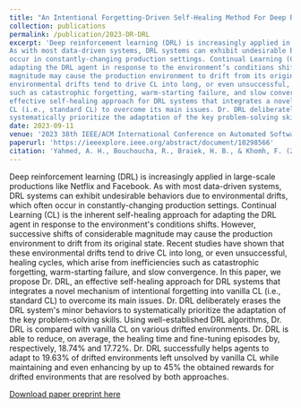 ```yaml
---
title: "An Intentional Forgetting-Driven Self-Healing Method For Deep Reinforcement Learning Systems"
collection: publications
permalink: /publication/2023-DR-DRL
excerpt: 'Deep reinforcement learning (DRL) is increasingly applied in large-scale productions like Netflix and Facebook.
As with most data-driven systems, DRL systems can exhibit undesirable behaviors due to environmental drifts, which often
occur in constantly-changing production settings. Continual Learning (CL) is the inherent self-healing approach for 
adapting the DRL agent in response to the environment’s conditions shifts. However, successive shifts of considerable 
magnitude may cause the production environment to drift from its original state. Recent studies have shown that these 
environmental drifts tend to drive CL into long, or even unsuccessful, healing cycles, which arise from inefficiencies 
such as catastrophic forgetting, warm-starting failure, and slow convergence. In this paper, we propose Dr. DRL, an 
effective self-healing approach for DRL systems that integrates a novel mechanism of intentional forgetting into vanilla 
CL (i.e., standard CL) to overcome its main issues. Dr. DRL deliberately erases the DRL system’s minor behaviors to 
systematically prioritize the adaptation of the key problem-solving skills...[(more)](/publication/2023-DR-DRL)'
date: 2023-09-11
venue: '2023 38th IEEE/ACM International Conference on Automated Software Engineering (ASE)'
paperurl: 'https://ieeexplore.ieee.org/abstract/document/10298566'
citation: 'Yahmed, A. H., Bouchoucha, R., Braiek, H. B., & Khomh, F. (2023, September). An Intentional Forgetting-Driven Self-Healing Method For Deep Reinforcement Learning Systems. In 2023 38th IEEE/ACM International Conference on Automated Software Engineering (ASE) (pp. 1314-1325). IEEE.'
---
```

Deep reinforcement learning (DRL) is increasingly applied in large-scale productions like Netflix and Facebook. As with most data-driven systems, DRL systems can exhibit undesirable behaviors due to environmental drifts, which often occur in constantly-changing production settings. Continual Learning (CL) is the inherent self-healing approach for adapting the DRL agent in response to the environment's conditions shifts. However, successive shifts of considerable magnitude may cause the production environment to drift from its original state. Recent studies have shown that these environmental drifts tend to drive CL into long, or even unsuccessful, healing cycles, which arise from inefficiencies such as catastrophic forgetting, warm-starting failure, and slow convergence. In this paper, we propose Dr. DRL, an effective self-healing approach for DRL systems that integrates a novel mechanism of intentional forgetting into vanilla CL (i.e., standard CL) to overcome its main issues. Dr. DRL deliberately erases the DRL system's minor behaviors to systematically prioritize the adaptation of the key problem-solving skills. Using well-established DRL algorithms, Dr. DRL is compared with vanilla CL on various drifted environments. Dr. DRL is able to reduce, on average, the healing time and fine-tuning episodes by, respectively, 18.74% and 17.72%. Dr. DRL successfully helps agents to adapt to 19.63% of drifted environments left unsolved by vanilla CL while maintaining and even enhancing by up to 45% the obtained rewards for drifted environments that are resolved by both approaches.

[Download paper preprint here](https://arxiv.org/pdf/2308.12445.pdf)